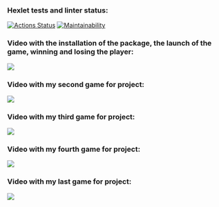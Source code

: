 ### Hexlet tests and linter status:
[![Actions Status](https://github.com/MikkeyVespa/frontend-project-44/workflows/hexlet-check/badge.svg)](https://github.com/MikkeyVespa/frontend-project-44/actions)
[![Maintainability](https://api.codeclimate.com/v1/badges/c9436cc3a45b4a44fc76/maintainability)](https://codeclimate.com/github/MikkeyVespa/frontend-project-44/maintainability)
### Video with the installation of the package, the launch of the game, winning and losing the player:
<a href="https://asciinema.org/a/540346" target="_blank"><img src="https://asciinema.org/a/540346.svg" /></a>

### Video with my second game for project:
<a href="https://asciinema.org/a/540964" target="_blank"><img src="https://asciinema.org/a/540964.svg" /></a>

### Video with my third game for project:
<a href="https://asciinema.org/a/541206" target="_blank"><img src="https://asciinema.org/a/541206.svg" /></a>

### Video with my fourth game for project:
<a href="https://asciinema.org/a/541330" target="_blank"><img src="https://asciinema.org/a/541330.svg" /></a>

### Video with my last game for project:
<a href="https://asciinema.org/a/541460" target="_blank"><img src="https://asciinema.org/a/541460.svg" /></a>
